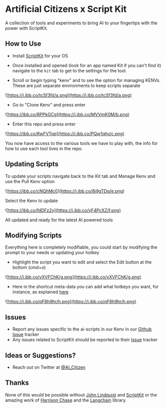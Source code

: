 # Artificial Citizens x Script Kit

<p>A collection of tools and experiments to bring AI to your fingertips with the power with ScriptKit.</p>

## How to Use

- Install [ScriptKit](https://www.scriptkit.com/) for your OS

- Once installed and opened (look for an app named Kit if you can't find it) navigate to the `kit` tab to get to the settings for the tool.

- Scroll or begin typing "kenv" and to see the option for managing KENVs. These are just separate environments to keep scripts separate

![https://i.ibb.co/tcSf3fd/a.png](https://i.ibb.co/tcSf3fd/a.png)

- Go to "Clone Kenv" and press enter

![https://ibb.co/6PPkGCg](https://i.ibb.co/MVVmK0M/b.png)

- Enter this repo and press enter

![https://ibb.co/KwFVTqp](https://i.ibb.co/PQw1qhv/c.png)

You now have access to the various tools we have to play with, the info for how to use each tool
lives in the repo.

## Updating Scripts

To update your scripts navigate back to the Kit tab and Manage Kenv and use the Pull Kenv option

![https://ibb.co/cNQhMc0](https://i.ibb.co/8j9gTDq/e.png)

Select the Kenv to update

![https://ibb.co/fdDFz2y](https://i.ibb.co/yF4PcXZ/f.png)

All updated and ready for the latest AI powered tools

## Modifying Scripts

Everything here is completely modifiable, you could start by modifying the prompt to your needs or updating your hotkey

- Highlight the script you want to edit and select the Edit button at the bottom (cmd+o)

![https://i.ibb.co/vXVFChK/g.png](https://i.ibb.co/vXVFChK/g.png)

- Here in the shortcut meta-data you can add what hotkeys you want, for instance, as explained [here](https://github.com/johnlindquist/kit/blob/main/GUIDE.md#-shortcut-metadata)

![https://i.ibb.co/qF6h9hr/h.png](https://i.ibb.co/qF6h9hr/h.png)

## Issues

- Report any issues specific to the ai-scripts in our Kenv in our [Github Issue](https://github.com/artificialcitizens/ac-scripts/issues) tracker
- Any issues related to ScriptKit should be reported to their [Issue](https://github.com/johnlindquist/kit/issues) tracker

## Ideas or Suggestions?

- Reach out on Twitter at [@AI_Citizen](https://twitter.com/AI_Citizen)

## Thanks

None of this would be possible without [John Lindquist](https://twitter.com/johnlindquist) and [ScriptKit](https://www.scriptkit.com/) or the amazing work of [Harrison Chase](https://twitter.com/HWChase17) and the [Langchain](https://docs.langchain.com/docs/) library.
